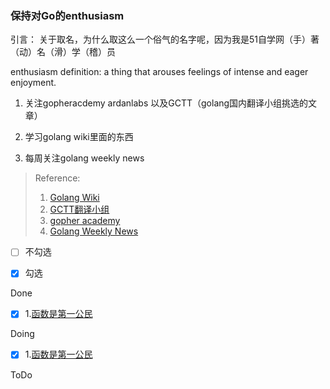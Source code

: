 ### 保持对Go的enthusiasm

引言：
关于取名，为什么取这么一个俗气的名字呢，因为我是51自学网（手）著（动）名（滑）学（稽）员

enthusiasm definition: a thing that arouses feelings of intense and eager enjoyment.


1. 关注gopheracdemy ardanlabs 以及GCTT（golang国内翻译小组挑选的文章）

2. 学习golang wiki里面的东西

3. 每周关注golang weekly news

> Reference:
> 1. [Golang Wiki](https://github.com/golang/go/wiki) 
> 2. [GCTT翻译小组](https://studygolang.com/gctt)
> 3. [gopher academy](https://blog.gopheracademy.com/)
> 4. [Golang Weekly News](https://golangweekly.com/issues)


- [ ] 不勾选
- [x] 勾选


Done

- [x] 1.[函数是第一公民](https://studygolang.com/articles/12789)

Doing 
- [x] 1.[函数是第一公民](https://studygolang.com/articles/12789)

ToDo



